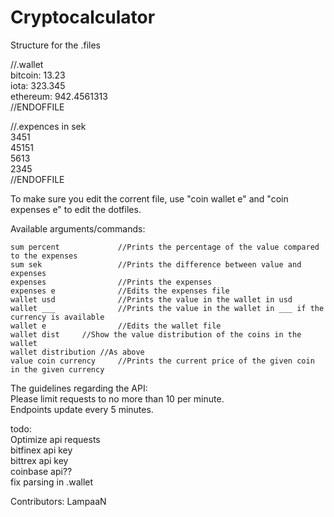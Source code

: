 # Cryptocalculator
Structure for the .files  
  
//.wallet  
bitcoin: 13.23  
iota: 323.345  
ethereum: 942.4561313  
//ENDOFFILE  
  
  
//.expences in sek  
3451  
45151  
5613  
2345  
//ENDOFFILE  
  
  
To make sure you edit the corrent file, use "coin wallet e" and "coin expenses e" to edit the dotfiles.  
  
Available arguments/commands:  
```
sum percent             //Prints the percentage of the value compared to the expenses  
sum sek                 //Prints the difference between value and expenses  
expenses                //Prints the expenses  
expenses e              //Edits the expenses file  
wallet usd              //Prints the value in the wallet in usd  
wallet ___              //Prints the value in the wallet in ___ if the currency is available  
wallet e                //Edits the wallet file  
wallet dist		//Show the value distribution of the coins in the wallet  
wallet distribution	//As above  
value coin currency     //Prints the current price of the given coin in the given currency  
```
  
  
  
  
  
The guidelines regarding the API:  
Please limit requests to no more than 10 per minute.  
Endpoints update every 5 minutes.  

  
  
  
todo:  
Optimize api requests  
bitfinex api key  
bittrex api key  
coinbase api??  
fix parsing in .wallet  
  
  
  
Contributors: LampaaN
